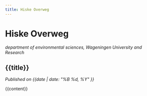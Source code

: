 ```yaml
---
title: Hiske Overweg
---
```


# Hiske Overweg

_department of environmental sciences, Wageningen University and Research_

## {{title}}

_Published on {{date | date: "%B %d, %Y" }}_

{{content}}
